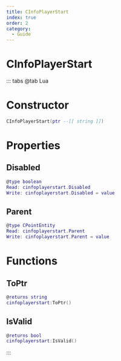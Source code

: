 ```yaml
---
title: CInfoPlayerStart
index: true
order: 2
category:
  - Guide
---
```


# CInfoPlayerStart

::: tabs
@tab Lua
# Constructor
```lua
CInfoPlayerStart(ptr --[[ string ]])
```
# Properties
## Disabled 
```lua
@type boolean
Read: cinfoplayerstart.Disabled
Write: cinfoplayerstart.Disabled = value
```
## Parent 
```lua
@type CPointEntity
Read: cinfoplayerstart.Parent
Write: cinfoplayerstart.Parent = value
```
# Functions
## ToPtr
```lua
@returns string
cinfoplayerstart:ToPtr()
```
## IsValid
```lua
@returns bool
cinfoplayerstart:IsValid()
```

:::
